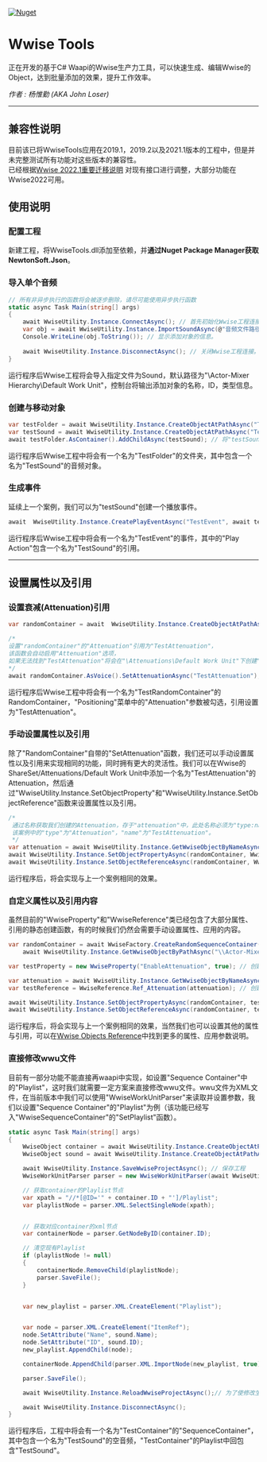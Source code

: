 
[![Nuget](https://img.shields.io/nuget/v/LWI.WwiseTools)](https://www.nuget.org/packages/LWI.WwiseTools/)

# Wwise Tools
正在开发的基于C# Waapi的Wwise生产力工具，可以快速生成、编辑Wwise的Object，达到批量添加的效果，提升工作效率。

*作者 : 杨惟勤 (AKA John Loser)*

___

## 兼容性说明
目前该已将WwiseTools应用在2019.1，2019.2以及2021.1版本的工程中，但是并未完整测试所有功能对这些版本的兼容性。
<br/>
已经根据[Wwise 2022.1重要迁移说明](https://www.audiokinetic.com/zh/library/2022.1.0_7985/?source=SDK&id=whatsnew_2022_1_migration.html)
对现有接口进行调整，大部分功能在Wwise2022可用。

## 使用说明
### 配置工程
新建工程，将WwiseTools.dll添加至依赖，并**通过Nuget Package Manager获取NewtonSoft.Json**。
### 导入单个音频
```csharp
// 所有非异步执行的函数将会被逐步删除，请尽可能使用异步执行函数
static async Task Main(string[] args)
{
    await WwiseUtility.Instance.ConnectAsync(); // 首先初始化Wwise工程连接(可以跳过)。
    var obj = await WwiseUtility.Instance.ImportSoundAsync(@"音频文件路径"); // 导入指定音频文件，返回"WwiseObject"。
    Console.WriteLine(obj.ToString()); // 显示添加对象的信息。
    
    await WwiseUtility.Instance.DisconnectAsync(); // 关闭Wwise工程连接。
}

```

运行程序后Wwise工程将会导入指定文件为Sound，默认路径为"\Actor-Mixer Hierarchy\Default Work Unit"，控制台将输出添加对象的名称，ID，类型信息。

### 创建与移动对象
```csharp
var testFolder = await WwiseUtility.Instance.CreateObjectAtPathAsync("TestFolder", WwiseObject.ObjectType.Folder); // 创建一个名称为"TestFolder"的文件夹，默认路径为"\Actor-Mixer Hierarchy\Default Work Unit"。
var testSound = await WwiseUtility.Instance.CreateObjectAtPathAsync("TestSound", WwiseObject.ObjectType.Sound); // 创建一个名称为"TestSound"的音频对象，默认路径为"\Actor-Mixer Hierarchy\Default Work Unit"。
await testFolder.AsContainer().AddChildAsync(testSound); // 将"testSound"移动至"testFolder"下。
```

运行程序后Wwise工程中将会有一个名为"TestFolder"的文件夹，其中包含一个名为"TestSound"的音频对象。

### 生成事件
延续上一个案例，我们可以为"testSound"创建一个播放事件。
```csharp
await  WwiseUtility.Instance.CreatePlayEventAsync("TestEvent", await testSound.GetPathAsync()); // 生成一个名为"TestEvent"的事件播放"testSound"，默认路径为"\Events\Default Work Unit"
```

运行程序后Wwise工程中将会有一个名为"TestEvent"的事件，其中的"Play Action"包含一个名为"TestSound"的引用。
___

## 设置属性以及引用
### 设置衰减(Attenuation)引用
```csharp
var randomContainer = await  WwiseUtility.Instance.CreateObjectAtPathAsync("TestRandomContainer", WwiseObject.ObjectType.RandomSequenceContainer); // 创建一个名为"TestRandomContainer"的RandomContainer，保存在"randomContainer"中。

/* 
设置"randomContainer"的"Attenuation"引用为"TestAttenuation"，
该函数会自动启用"Attenuation"选项，
如果无法找到"TestAttenuation"将会在"\Attenuations\Default Work Unit"下创建"TestAttenuation"。
*/
await randomContainer.AsVoice().SetAttenuationAsync("TestAttenuation"); 
```

运行程序后Wwise工程中将会有一个名为"TestRandomContainer"的RandomContainer，"Positioning"菜单中的"Attenuation"参数被勾选，引用设置为"TestAttenuation"。

### 手动设置属性以及引用
除了"RandomContainer"自带的"SetAttenuation"函数，我们还可以手动设置属性以及引用来实现相同的功能，同时拥有更大的灵活性。我们可以在Wwise的ShareSet/Attenuations/Default Work Unit中添加一个名为"TestAttenuation"的Attenuation，然后通过"WwiseUtility.Instance.SetObjectProperty"和"WwiseUtility.Instance.SetObjectReference"函数来设置属性以及引用。
```csharp
/*
 通过名称获取我们创建的Attenuation，存于"attenuation"中，此处名称必须为"type:name"的格式，
 该案例中的"type"为"Attenuation"，"name"为"TestAttenuation"。
 */
var attenuation = await WwiseUtility.Instance.GetWwiseObjectByNameAsync("Attenuation:TestAttenuation"); 
await WwiseUtility.Instance.SetObjectPropertyAsync(randomContainer, WwiseProperty.Prop_EnableAttenuation(true)); // 启用"Attenuation"。
await WwiseUtility.Instance.SetObjectReferenceAsync(randomContainer, WwiseReference.Ref_Attenuation(attenuation)); // 为"randomContainer"添加引用"attenuation"。
```

运行程序后，将会实现与上一个案例相同的效果。

### 自定义属性以及引用内容
虽然目前的"WwiseProperty"和"WwiseReference"类已经包含了大部分属性、引用的静态创建函数，有的时候我们仍然会需要手动设置属性、应用的内容。
```csharp
var randomContainer = await WwiseFactory.CreateRandomSequenceContainer("TestRandomContainer", true,
    await WwiseUtility.Instance.GetWwiseObjectByPathAsync("\\Actor-Mixer Hierarchy\\Default Work Unit")); // 创建一个名为"TestRandomContainer"的RandomContainer。

var testProperty = new WwiseProperty("EnableAttenuation", true); // 创建一个属性对象，属性名称为"EnableAttenuation"，值为"true"。

var attenuation = await WwiseUtility.Instance.GetWwiseObjectByNameAsync("Attenuation:TestAttenuation"); // 从Wwise工程中获取名为"TestAttenuation"的"Attenuation"
var testReference = WwiseReference.Ref_Attenuation(attenuation); // 创建一个引用对象，引用"attenuation"

await WwiseUtility.Instance.SetObjectPropertyAsync(randomContainer, testProperty); // 为"randomContainer设置属性"testProperty""。
await WwiseUtility.Instance.SetObjectReferenceAsync(randomContainer, testReference); // 为"randomContainer"添加引用"testReference"。
```
运行程序后，将会实现与上一个案例相同的效果，当然我们也可以设置其他的属性与引用，可以在[Wwise Objects Reference](https://www.audiokinetic.com/zh/library/edge/?source=SDK&id=wobjects_index.html)中找到更多的属性、应用参数说明。

### 直接修改wwu文件
目前有一部分功能不能直接再waapi中实现，如设置"Sequence Container"中的"Playlist"，这时我们就需要一定方案来直接修改wwu文件。wwu文件为XML文件，在当前版本中我们可以使用"WwiseWorkUnitParser"来读取并设置参数，我们以设置"Sequence Container"的"Playlist"为例（该功能已经写入"WwiseSequenceContainer"的"SetPlaylist"函数）。
```csharp
static async Task Main(string[] args)
{
    WwiseObject container = await WwiseUtility.Instance.CreateObjectAtPathAsync("TestContainer", WwiseObject.ObjectType.RandomSequenceContainer); // 创建一个Sequence Container
    WwiseObject sound = await WwiseUtility.Instance.CreateObjectAtPathAsync("TestSound", WwiseObject.ObjectType.Sound, await container.GetPathAsync()); // 创建一个空音频

    await WwiseUtility.Instance.SaveWwiseProjectAsync(); // 保存工程
    WwiseWorkUnitParser parser = new WwiseWorkUnitParser(await WwiseUtility.Instance.GetWorkUnitFilePathAsync(container)); // 创建WwiseWorkUnitParser，并获取container的WorkUnit文件

    // 获取container的Playlist节点
    var xpath = "//*[@ID='" + container.ID + "']/Playlist";
    var playlistNode = parser.XML.SelectSingleNode(xpath);


    // 获取对应container的xml节点
    var containerNode = parser.GetNodeByID(container.ID);

    // 清空现有Playlist
    if (playlistNode != null)
    {
        containerNode.RemoveChild(playlistNode);
        parser.SaveFile();
    }


    var new_playlist = parser.XML.CreateElement("Playlist");


    var node = parser.XML.CreateElement("ItemRef");
    node.SetAttribute("Name", sound.Name);
    node.SetAttribute("ID", sound.ID);
    new_playlist.AppendChild(node);

    containerNode.AppendChild(parser.XML.ImportNode(new_playlist, true));

    parser.SaveFile();

    await WwiseUtility.Instance.ReloadWwiseProjectAsync();// 为了使修改生效，避免错误，需要重新加载工程

    await WwiseUtility.Instance.DisconnectAsync();
}
```
运行程序后，工程中将会有一个名为"TestContainer"的"SequenceContainer"，其中包含一个名为"TestSound"的空音频，"TestContainer"的Playlist中回包含"TestSound"。
